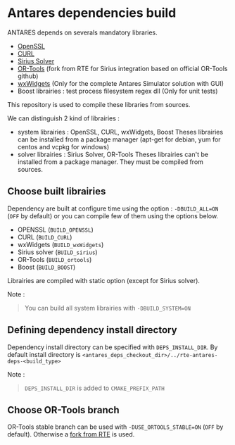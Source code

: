 # Antares dependencies build

 ANTARES depends on severals mandatory libraries. 
 - [OpenSSL](https://github.com/openssl/openssl)
 - [CURL](https://github.com/curl/curl)
 - [Sirius Solver](https://github.com/rte-france/sirius-solver/tree/antares_integration)
 - [OR-Tools](https://github.com/rte-france/or-tools/tree/rte_dev) (fork from RTE for Sirius integration based on official OR-Tools github)
 - [wxWidgets](https://github.com/wxWidgets/wxWidgets)
 (Only for the complete Antares Simulator solution with GUI)
 - Boost librairies : test process filesystem regex dll (Only for unit tests)

This repository is used to compile these libraries from sources.

We can distinguish 2 kind of librairies :
- system librairies : OpenSSL, CURL, wxWidgets, Boost
Theses librairies can be installed from a package manager (apt-get for debian, yum for centos and vcpkg for windows)
- solver librairies : Sirius Solver, OR-Tools
Theses librairies can't be installed from a package manager. They must be compiled from sources.

## Choose built librairies
Dependency are built at configure time using the option : `-DBUILD_ALL=ON` (`OFF` by default) or you can compile few of them using the options below.

* OPENSSL (`BUILD_OPENSSL`)
* CURL (`BUILD_CURL`)
* wxWidgets (`BUILD_wxWidgets`)
* Sirius solver (`BUILD_sirius`)
* OR-Tools (`BUILD_ortools`)
* Boost (`BUILD_BOOST`)

Librairies are compiled with static option (except for Sirius solver).

Note :
> You can build all system librairies with `-DBUILD_SYSTEM=ON`


## Defining dependency install directory
Dependency install directory can be specified with `DEPS_INSTALL_DIR`. By default install directory is `<antares_deps_checkout_dir>/../rte-antares-deps-<build_type>`

Note :
> `DEPS_INSTALL_DIR` is added to `CMAKE_PREFIX_PATH`

## Choose OR-Tools branch
OR-Tools stable branch can be used with `-DUSE_ORTOOLS_STABLE=ON` (`OFF` by default).
Otherwise a [fork from RTE](https://github.com/rte-france/or-tools/tree/rte_dev) is used.

